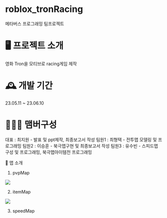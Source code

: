 # roblox_tronRacing
메타버스 프로그래밍 팀프로젝트 

🖥️ 프로젝트 소개
====================
영화 Tron을 모티브로 racing게임 제작

🕰️ 개발 기간
====================
23.05.11 ~ 23.06.10


🧑‍🤝‍🧑 맴버구성
====================
대표 : 최지원 - 발표 및 ppt제작, 최종보고서 작성
팀원1 : 최형택 - 전투맵 모델링 및 프로그래밍
팀원2 : 이승훈 - 북극맵구현 및 최종보고서 작성
팀원3 : 유수빈 - 스피드맵 구성 및 프로그래밍, 북극맵아이템전 프로그래밍 


📌 맵 소개 

1. pvpMap
<img src="https://drive.google.com/file/d/1oxmgnIA1I2tqnwinad6xEubbkRRzaqq0/view?usp=sharing">

2. itemMap
<img src="이미지 URL">

3. speedMap 
